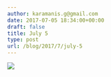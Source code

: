 ```yaml
---
author: karamanis.g@gmail.com
date: 2017-07-05 18:34:00+00:00
draft: false
title: July 5
type: post
url: /blog/2017/7/july-5
---
```


![](https://images.squarespace-cdn.com/content/v1/4f3f61bae4b063b909445965/1499265900164-L6XUB3NDPQ9ZJDU800SA/ke17ZwdGBToddI8pDm48kJUlZr2Ql5GtSKWrQpjur5t7gQa3H78H3Y0txjaiv_0fDoOvxcdMmMKkDsyUqMSsMWxHk725yiiHCCLfrh8O1z5QPOohDIaIeljMHgDF5CVlOqpeNLcJ80NK65_fV7S1UfNdxJhjhuaNor070w_QAc94zjGLGXCa1tSmDVMXf8RUVhMJRmnnhuU1v2M8fLFyJw/IMG_1579.jpg?format=original)

